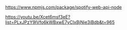 https://www.npmjs.com/package/spotify-web-api-node

https://youtu.be/Xcet6msf3eE?list=PLxJPzY9lVfo6kWBxwE7yClxBjNie3iBdb&t=965